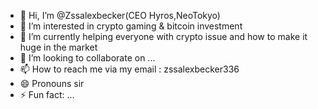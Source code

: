- 👋 Hi, I’m @Zssalexbecker(CEO Hyros,NeoTokyo)
- 👀 I’m interested in crypto gaming & bitcoin investment 
- 🌱 I’m currently helping everyone with crypto issue and how to make it huge in the market 
- 💞️ I’m looking to collaborate on ...
- 📫 How to reach me via my email : zssalexbecker336
- 😄 Pronouns sir
- ⚡ Fun fact: ...

<!---
Zssalexbecker/Zssalexbecker is a ✨ special ✨ repository because its `README.md` (this file) appears on your GitHub profile.
You can click the Preview link to take a look at your changes.
--->
